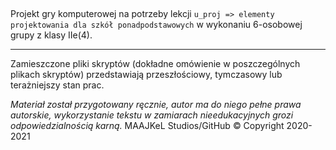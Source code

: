 ##
Projekt gry komputerowej na potrzeby lekcji  `u_proj => elementy projektowania dla szkół ponadpodstawowych` w wykonaniu 6-osobowej grupy z klasy IIe(4).

- - -

Zamieszczone pliki skryptów (dokładne omówienie w poszczególnych plikach skryptów) przedstawiają przeszłościowy, tymczasowy lub terażniejszy stan prac.

*Materiał został przygotowany ręcznie, autor ma do niego pełne prawa autorskie, wykorzystanie tekstu w zamiarach nieedukacyjnych grozi odpowiedzialnością karną.*
 MAAJKeL Studios/GitHub © Copyright 2020-2021
